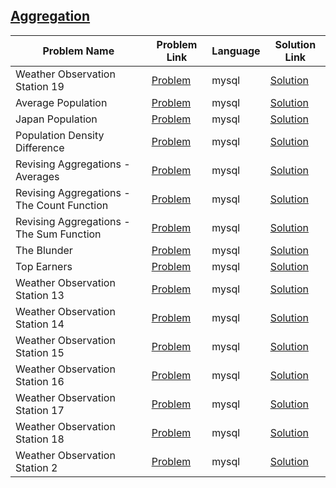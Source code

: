 ## [Aggregation](https://www.hackerrank.com/domains/sql/aggregation)

|Problem Name|Problem Link|Language|Solution Link|
---|---|---|---
|Weather Observation Station 19|[Problem](https://www.hackerrank.com/challenges/weather-observation-station-19/problem)|mysql|[Solution](./weather-observation-station-19.sql)|
|Average Population|[Problem](https://www.hackerrank.com/challenges/average-population/problem)|mysql|[Solution](./average-population.sql)|
|Japan Population|[Problem](https://www.hackerrank.com/challenges/japan-population/problem)|mysql|[Solution](./japan-population.sql)|
|Population Density Difference|[Problem](https://www.hackerrank.com/challenges/population-density-difference/problem)|mysql|[Solution](./population-density-difference.sql)|
|Revising Aggregations - Averages|[Problem](https://www.hackerrank.com/challenges/revising-aggregations-the-average-function/problem)|mysql|[Solution](./revising-aggregations-the-average-function.sql)|
|Revising Aggregations - The Count Function|[Problem](https://www.hackerrank.com/challenges/revising-aggregations-the-count-function/problem)|mysql|[Solution](./revising-aggregations-the-count-function.sql)|
|Revising Aggregations - The Sum Function|[Problem](https://www.hackerrank.com/challenges/revising-aggregations-sum/problem)|mysql|[Solution](./revising-aggregations-sum.sql)|
|The Blunder|[Problem](https://www.hackerrank.com/challenges/the-blunder/problem)|mysql|[Solution](./the-blunder.sql)|
|Top Earners|[Problem](https://www.hackerrank.com/challenges/earnings-of-employees/problem)|mysql|[Solution](./earnings-of-employees.sql)|
|Weather Observation Station 13|[Problem](https://www.hackerrank.com/challenges/weather-observation-station-13/problem)|mysql|[Solution](./weather-observation-station-13.sql)|
|Weather Observation Station 14|[Problem](https://www.hackerrank.com/challenges/weather-observation-station-14/problem)|mysql|[Solution](./weather-observation-station-14.sql)|
|Weather Observation Station 15|[Problem](https://www.hackerrank.com/challenges/weather-observation-station-15/problem)|mysql|[Solution](./weather-observation-station-15.sql)|
|Weather Observation Station 16|[Problem](https://www.hackerrank.com/challenges/weather-observation-station-16/problem)|mysql|[Solution](./weather-observation-station-16.sql)|
|Weather Observation Station 17|[Problem](https://www.hackerrank.com/challenges/weather-observation-station-17/problem)|mysql|[Solution](./weather-observation-station-17.sql)|
|Weather Observation Station 18|[Problem](https://www.hackerrank.com/challenges/weather-observation-station-18/problem)|mysql|[Solution](./weather-observation-station-18.sql)|
|Weather Observation Station 2|[Problem](https://www.hackerrank.com/challenges/weather-observation-station-2/problem)|mysql|[Solution](./weather-observation-station-2.sql)|
